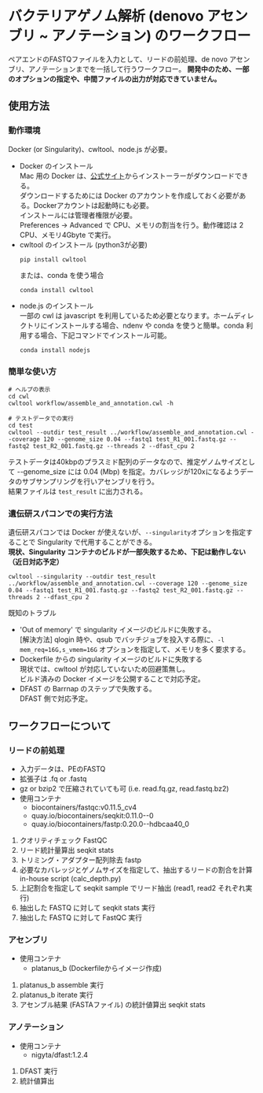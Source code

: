 # バクテリアゲノム解析 (denovo アセンブリ ~ アノテーション) のワークフロー
ペアエンドのFASTQファイルを入力として、リードの前処理、de novo アセンブリ、アノテーションまでを一括して行うワークフロー。
__開発中のため、一部のオプションの指定や、中間ファイルの出力が対応できていません。__
## 使用方法
### 動作環境
Docker (or Singularity)、cwltool、node.js が必要。  
- Docker のインストール  
  Mac 用の Docker は、[公式サイト](https://hub.docker.com/editions/community/docker-ce-desktop-mac)からインストーラーがダウンロードできる。  
  ダウンロードするためには Docker のアカウントを作成しておく必要がある。Dockerアカウントは起動時にも必要。  
  インストールには管理者権限が必要。  
  Preferences -> Advanced で CPU、メモリの割当を行う。動作確認は 2 CPU、メモリ4Gbyte で実行。
- cwltool のインストール (python3が必要)  
  ```
  pip install cwltool
  ```
  または、conda を使う場合
  ```
  conda install cwltool
  ```
- node.js のインストール  
  一部の cwl は javascript を利用しているため必要となります。ホームディレクトリにインストールする場合、ndenv や conda を使うと簡単。conda 利用する場合、下記コマンドでインストール可能。
  ```
  conda install nodejs
  ```

### 簡単な使い方
  ```
  # ヘルプの表示
  cd cwl
  cwltool workflow/assemble_and_annotation.cwl -h
  
  # テストデータでの実行
  cd test
  cwltool --outdir test_result ../workflow/assemble_and_annotation.cwl --coverage 120 --genome_size 0.04 --fastq1 test_R1_001.fastq.gz --fastq2 test_R2_001.fastq.gz --threads 2 --dfast_cpu 2
  ```
   テストデータは40kbpのプラスミド配列のデータなので、推定ゲノムサイズとして --genome_size には 0.04 (Mbp) を指定。カバレッジが120xになるようデータのサブサンプリングを行いアセンブリを行う。  
   結果ファイルは `test_result` に出力される。

### 遺伝研スパコンでの実行方法
遺伝研スパコンでは Docker が使えないが、`--singularity`オプションを指定することで Singularity で代用することができる。  
__現状、Singularity コンテナのビルドが一部失敗するため、下記は動作しない（近日対応予定）__
  ```
  cwltool --singularity --outdir test_result ../workflow/assemble_and_annotation.cwl --coverage 120 --genome_size 0.04 --fastq1 test_R1_001.fastq.gz --fastq2 test_R2_001.fastq.gz --threads 2 --dfast_cpu 2
  ```
  既知のトラブル
  - 'Out of memory' で singularity イメージのビルドに失敗する。  
    [解決方法] qlogin 時や、qsub でバッチジョブを投入する際に、`-l mem_req=16G,s_vmem=16G` オプションを指定して、メモリを多く要求する。
  - Dockerfile からの singularity イメージのビルドに失敗する  
    現状では、cwltool が対応していないため回避策無し。  
    ビルド済みの Docker イメージを公開することで対応予定。
  - DFAST の Barrnap のステップで失敗する。  
    DFAST 側で対応予定。 
## ワークフローについて
### リードの前処理
- 入力データは、PEのFASTQ  
- 拡張子は .fq or .fastq  
- gz or bzip2 で圧縮されていても可 (i.e. read.fq.gz, read.fastq.bz2)
- 使用コンテナ  
    - biocontainers/fastqc:v0.11.5_cv4  
    - quay.io/biocontainers/seqkit:0.11.0--0  
    - quay.io/biocontainers/fastp:0.20.0--hdbcaa40_0  

1. クオリティチェック FastQC  
2. リード統計量算出 seqkit stats  
3. トリミング・アダプター配列除去 fastp  
4. 必要なカバレッジとゲノムサイズを指定して、抽出するリードの割合を計算  
  in-house script (calc_depth.py)
1. 上記割合を指定して seqkit sample でリード抽出 (read1, read2 それぞれ実行)
1. 抽出した FASTQ に対して seqkit stats 実行
1. 抽出した FASTQ に対して FastQC 実行  

### アセンブリ
- 使用コンテナ  
    - platanus_b (Dockerfileからイメージ作成)  
1. platanus_b assemble 実行
1. platanus_b iterate 実行 
1. アセンブル結果 (FASTAファイル) の統計値算出 seqkit stats
### アノテーション
- 使用コンテナ  
    - nigyta/dfast:1.2.4
1. DFAST 実行
1. 統計値算出
